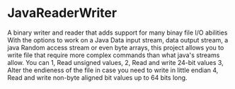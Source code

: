 # JavaReaderWriter
A binary writer and reader that adds support for many binay file I/O abilities
With the options to work on a Java Data input stream, data output stream, a java Random access stream or even byte arrays, this project allows you to write file that require more
complex commands than what java's streams allow.
You can
1, Read unsigned values,
2, Read and write 24-bit values
3, Alter the endieness of the file in case you need to write in little endian
4, Read and write non-byte aligned bit values up to 64 bits long.
